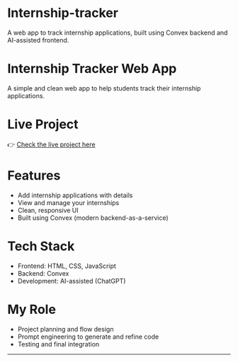 # Internship-tracker
A web app to track internship applications, built using Convex backend and AI-assisted frontend.

# Internship Tracker Web App

 A simple and clean web app to help students track their internship applications.

# Live Project

👉 [Check the live project here](https://brainy-starfish-600.convex.app/)

# Features
- Add internship applications with details
- View and manage your internships
- Clean, responsive UI
- Built using Convex (modern backend-as-a-service)

# Tech Stack
- Frontend: HTML, CSS, JavaScript
- Backend: Convex
- Development: AI-assisted (ChatGPT)

# My Role
- Project planning and flow design
- Prompt engineering to generate and refine code
- Testing and final integration



---


